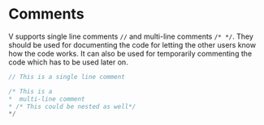 # Comments

V supports single line comments `//` and multi-line comments `/* */`. They should be used for documenting the code for letting the other users know how the code works. It can also be used for temporarily commenting the code which has to be used later on.

```go
// This is a single line comment

/* This is a
*  multi-line comment
* /* This could be nested as well*/
*/
```
